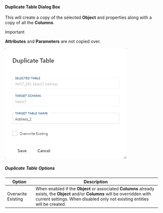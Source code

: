 #### Duplicate Table Dialog Box

This will create a copy of the selected **Object** and properties along with a copy of all the **Columns**.

> [!IMPORTANT]
> **Attributes** and **Parameters** are not copied over.

![Duplicate Table Dialog Box -mtb-20-border-image](images/bimlflex-app-dialog-duplicate-table.png "Duplicate Table Dialog Box")

##### Duplicate Table Options

| Option | Description |
| ------ | ----------- |
| Overwrite Existing | When enabled if the **Object** or associated **Columns** already exists, the **Object** and/or **Columns** will be overridden with current settings.  When disabled only not existing entities will be created. |
